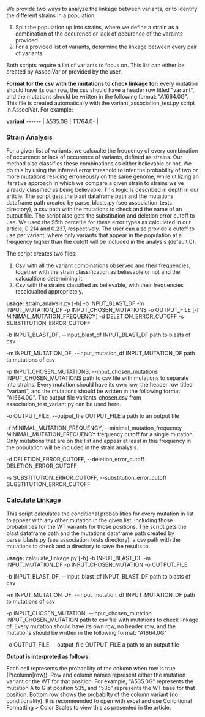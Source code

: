 We provide two ways to analyze the linkage between variants, or to identify the different strains in a population:
1. Split the population up into strains, where we define a strain as a combination of the occurence or lack of occurence of the varaints provided. 
2. For a provided list of variants, determine the linkage between every pair of variants. 

Both scripts require a list of variants to focus on. This list can either be created by AssociVar or provided by the user.

**Format for the csv with the mutations to check linkage for:** every mutation should have its own row, the csv should have a header row titled "variant", and the mutations should be written in the following format: "A1664.0G". This file is created automatically with the variant_association_test.py script in AssociVar. For example:

**variant**
------ |
A535.0G |
T1764.0-  |

### Strain Analysis

For a given list of variants, we calcualte the frequency of every combination of occurence or lack of occurence of variants, defined as strains. Our method also classifies these combinations as either believable or not. We do this by using the inferred error threshold to infer the probability of two or more mutations residing erroneously on the same genome, while utilizing an iterative approach in which we compare a given strain to strains we’ve already classified as being believable. This logic is described in depth in our article. 
The script gets the blast dataframe path and the mutations dataframe path created by parse_blasts.py (see association_tests directory), 
a csv path with the mutations to check and the name of an output file. The script also gets the substitution and deletion error cutoff to use. We used the 95th percetile for these error types as calculated in our article, 0.214 and 0.237, respectively. The user can also provide a cutoff to use per variant, where only variants that appear in the population at a frequency higher than the cutoff will be included in the analysis (default 0).

The script creates two files:
1. Csv with all the variant combinations observed and their frequencies, together with the strain classification as believable or not and the calcualtions determining it. 
2. Csv with the strains classified as believable, with their frequencies recalcualted appropriately.



**usage:** 
strain_analysis.py [-h] -b INPUT_BLAST_DF -m INPUT_MUTATION_DF -p
                          INPUT_CHOSEN_MUTATIONS -o OUTPUT_FILE
                          [-f MINIMAL_MUTATION_FREQUENCY] -d
                          DELETION_ERROR_CUTOFF -s SUBSTITUTION_ERROR_CUTOFF

  -b INPUT_BLAST_DF, --input_blast_df INPUT_BLAST_DF
                        path to blasts df csv
			
  -m INPUT_MUTATION_DF, --input_mutation_df INPUT_MUTATION_DF
                        path to mutations df csv
			
  -p INPUT_CHOSEN_MUTATIONS, --input_chosen_mutations INPUT_CHOSEN_MUTATIONS
                        path to csv file with mutations to separate into
                        strains. Every mutation should have its own row, the
                        header row titled "variant", and the mutations should
                        be written in the following format: "A1664.0G". The
                        output file variants_chosen.csv from
                        association_test_variant.py can be used here.
			
  -o OUTPUT_FILE, --output_file OUTPUT_FILE
                        a path to an output file
			
  -f MINIMAL_MUTATION_FREQUENCY, --minimal_mutation_frequency MINIMAL_MUTATION_FREQUENCY
                        frequency cutoff for a single mutation. Only mutations
                        that are on the list and appear at least in this
                        frequency in the population will be included in the
                        strain analysis.
			
  -d DELETION_ERROR_CUTOFF, --deletion_error_cutoff DELETION_ERROR_CUTOFF
  
  -s SUBSTITUTION_ERROR_CUTOFF, --substitution_error_cutoff SUBSTITUTION_ERROR_CUTOFF



### Calculate Linkage
This script calculates the conditional probabilities for every mutation in list
to appear with any other mutation in the given list, including those probabilities 
for the WT variants for those positions. The script gets the blast dataframe path 
and the mutations dataframe path created by parse_blasts.py (see association_tests directory), 
a csv path with the mutations to check and a directory to save the results to.
   

**usage:** 
calculate_linkage.py [-h] -b INPUT_BLAST_DF -m INPUT_MUTATION_DF -p
                            INPUT_CHOSEN_MUTATION -o OUTPUT_FILE

  
  -b INPUT_BLAST_DF, --input_blast_df INPUT_BLAST_DF
                        path to blasts df csv
			
  -m INPUT_MUTATION_DF, --input_mutation_df INPUT_MUTATION_DF
                        path to mutations df csv
			
  -p INPUT_CHOSEN_MUTATION, --input_chosen_mutation INPUT_CHOSEN_MUTATION
                        path to csv file with mutations to check linkage of.
                        Every mutation should have its own row, no header row,
                        and the mutations should be written in the following
                        format: "A1664.0G"
			
  -o OUTPUT_FILE, --output_file OUTPUT_FILE
                        a path to an output file

						

**Output is interpreted as follows:**

Each cell represents the probability of the column when row is true (P(column|row)).
Row and column names represent either the mutation variant or the WT for that position. For example, "A535.0G" represents the mutation A to G at position 535, and "535" represents the WT base for that position.
Bottom row shows the probabilty of the column variant (no conditionality).
It is recommended to open with excel and use Conditional Formatting > Color Scales to view this as presented in the article.
